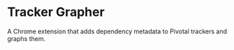 # Tracker Grapher

A Chrome extension that adds dependency metadata to Pivotal trackers and graphs them.
